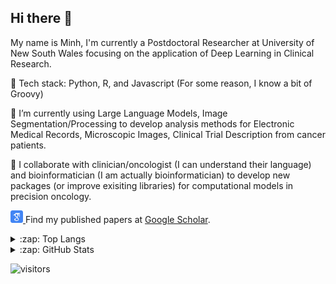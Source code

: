 ## Hi there 👋
My name is Minh, I'm currently a Postdoctoral Researcher at University of New South Wales focusing on the application of Deep Learning in Clinical Research. 

💬 Tech stack: Python, R, and Javascript (For some reason, I know a bit of Groovy)

🔭 I’m currently using Large Language Models, Image Segmentation/Processing to develop analysis methods for Electronic Medical Records, Microscopic Images, Clinical Trial Description from cancer patients. 

👯 I collaborate with clinician/oncologist (I can understand their language) and bioinformatician (I am actually bioinformatician) to develop new packages (or improve exisiting libraries) for computational models in precision oncology. 
<p>
  <a href="https://scholar.google.com/citations?user=twz8PzYAAAAJ">
    <img src="icon/google-scholar.svg" alt="Google Scholar" width="20" height="20">
  </a>
  Find my published papers at <a href="https://scholar.google.com/citations?user=twz8PzYAAAAJ">Google Scholar</a>.
</p>

<details>
  <summary>:zap: Top Langs</summary>

  <img align="left" alt="minhtran1309's GitHub Stats" src="https://github-readme-stats-pi-ten-52.vercel.app/api/top-lang/?username=minhtran1309&show_icons=true&hide_border=false&title_color=ff652f&icon_color=FFE400&bg_color=09131B&text_color=ffffff&border_color=0c1a25&hide_rank=true" />

</details>

<details>
  <summary>:zap: GitHub Stats</summary>

  <img align="left" alt="minhtran1309's GitHub Stats" src="https://github-readme-stats-pi-ten-52.vercel.app/api?username=minhtran1309&show_icons=true&hide_border=false&title_color=ff652f&icon_color=FFE400&bg_color=09131B&text_color=ffffff&border_color=0c1a25&hide_rank=true" />

</details>


![visitors](https://visitor-badge.laobi.icu/badge?page_id=minhtran1309)

<!--

[![Top Langs]([https://github-readme-stats.vercel.app](https://github-readme-stats-min-chans-projects-28b06e1e.vercel.app/)/api/top-langs/?username=minhtran1309&theme=radical&hide_rank=true)](https://github.com/minhtran1309/github-readme-stats)
[![Minh's GitHub stats](h[ttps://github-readme-stats.vercel.app](https://github-readme-stats-min-chans-projects-28b06e1e.vercel.app/)/api?username=minhtran1309&theme=radical&hide_rank=true)](https://github.com/minhtran1309/github-readme-stats)
**minhtran1309/minhtran1309** is a ✨ _special_ ✨ repository because its `README.md` (this file) appears on your GitHub profile.

Here are some ideas to get you started:

- 🔭 I’m currently working on ...
- 🌱 I’m currently learning ...
- 👯 I’m looking to collaborate on ...
- 🤔 I’m looking for help with ...
- 💬 Ask me about ...
- 📫 How to reach me: ...
- 😄 Pronouns: ...
- ⚡ Fun fact: ...
-->
